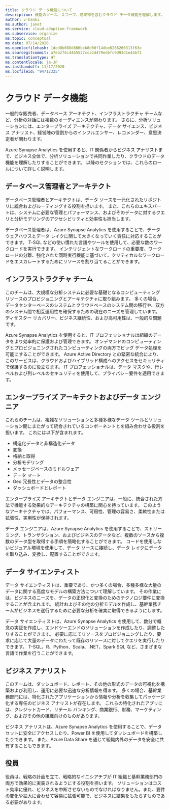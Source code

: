```yaml
---
title: クラウド データ機能について
description: 機能のソース、スコープ、成果物を含むクラウド データ機能を理解します。
author: v-hanki
ms.author: janet
ms.service: cloud-adoption-framework
ms.subservice: organize
ms.topic: conceptual
ms.date: 07/14/2020
ms.openlocfilehash: 1ded8b088d866bcb8d00f14dbe6286266313f63e
ms.sourcegitcommit: a7eb2f6c4465527cca2d479edbfc9d93d1e44bf1
ms.translationtype: HT
ms.contentlocale: ja-JP
ms.lasthandoff: 11/17/2020
ms.locfileid: "94712325"
---
```

# <a name="cloud-data-functions"></a>クラウド データ機能

一般的な販売者、データベース アーキテクト、インフラストラクチャ チームなど、分析の対話には複数のオーディエンスが関わります。 さらに、分析ソリューションには、エンタープライズ アーキテクチャ、データ サイエンス、ビジネス アナリスト、経営陣の役割からのインフルエンサー、レコメンダー、意思決定者が関わります。

Azure Synapse Analytics を使用すると、IT 関係者からビジネス アナリストまで、ビジネス全体で、分析ソリューションで共同作業したり、クラウドのデータ機能を理解したりすることができます。 以降のセクションでは、これらのロールについて詳しく説明します。

## <a name="database-administrators-and-architects"></a>データベース管理者とアーキテクト

データベース管理者とアーキテクトは、データ ソースを一元化されたリポジトリに統合およびルーティングする役割を担います。 また、これらのエキスパートは、システムに必要な管理とパフォーマンス、およびそのデータに対するクエリと分析モデリングのアクセシビリティと効率性も担当します。

データベース管理者は、Azure Synapse Analytics を使用することで、データ ウェアハウスとデータ レイクに関して大きくなっていく責任に対応することができます。 T-SQL などの使い慣れた言語やツールを使用して、必要な数のワークロードを実行できます。 インテリジェントなワークロードの重要度、ワークロードの分離、強化された同時実行機能に基づいて、クリティカルなワークロードをエスカレートするためにリソースを割り当てることができます。

## <a name="infrastructure-teams"></a>インフラストラクチャ チーム

このチームは、大規模な分析システムに必要な基礎となるコンピューティング リソースのプロビジョニングとアーキテクチャに取り組みます。 多くの場合、データセンターベースのシステムとクラウドベースのシステム間の移行や、双方のシステム間で相互運用性を確保するための現在のニーズを管理しています。 ディザスター リカバリー、ビジネス継続性、および高可用性は、一般的な問題です。

Azure Synapse Analytics を使用すると、IT プロフェッショナルは組織のデータをより効率的に保護および管理できます。 オンデマンドのコンピューティングとプロビジョニングされたコンピューティングの両方でビッグ データ処理を可能にすることができます。 Azure Active Directory との緊密な統合により、このサービスは、クラウドおよびハイブリッド構成へのアクセスをセキュリティで保護するのに役立ちます。 IT プロフェッショナルは、データ マスクや、行レベルおよび列レベルのセキュリティを使用して、プライバシー要件を適用できます。

## <a name="enterprise-architects-and-data-engineers"></a>エンタープライズ アーキテクトおよびデータ エンジニア

これらのチームは、複雑なソリューションと多種多様なデータ ツールとソリューション間にまたがって統合されているコンポーネントとを組み合わせる役割を担います。 これには以下が含まれます。

- 構造化データと非構造化データ
- 変換
- 格納と取得
- 分析モデリング
- メッセージベースのミドルウェア
- データ マート
- Geo 冗長性とデータの整合性
- ダッシュボードとレポート

 エンタープライズ アーキテクトとデータ エンジニアは、一般に、統合された方法で機能する効果的なアーキテクチャの構築に関心を持っています。 このようなアーキテクチャでは、パフォーマンス、可用性、管理の容易さ、柔軟性または拡張性、実用性が保持されます。

データ エンジニアは、Azure Synapse Analytics を使用することで、ストリーミング、トランザクション、およびビジネスのデータなど、複数のソースから複数のデータ型を取得する手順を簡略化することができます。 コードを使用しないビジュアル環境を使用して、データ ソースに接続し、データ レイクにデータを取り込み、変換し、配置することができます。

## <a name="data-scientists"></a>データ サイエンティスト

データ サイエンティストは、重要であり、かつ多くの場合、多種多様な大量のデータに関する高度なモデルの構築方法について理解しています。 その作業には、ビジネスのニーズを、データの正規化と変換のためのテクノロジ要件に変換することが含まれます。 統計およびその他の分析モデルを作成し、基幹業務チームがビジネスを遂行するために必要な分析を確実に取得できるようにします。

データ サイエンティストは、Azure Synapse Analytics を使用して、数分で概念の実証を作成し、エンドツーエンドのソリューションを作成したり、調整したりすることができます。 必要に応じてリソースをプロビジョニングしたり、要求に応じて大量のデータにわたって既存のリソースに対してクエリを実行したりできます。 T-SQL、R、Python、Scala、.NET、Spark SQL など、さまざまな言語で作業を行うことができます。

## <a name="business-analysts"></a>ビジネス アナリスト

このチームは、ダッシュボード、レポート、その他の形式のデータの可視化を構築および利用し、運用に必要な迅速な分析情報を得ます。 多くの場合、基幹業務部門には、特化されたアプリケーションから情報や分析を収集してパッケージ化する専任のビジネス アナリストが存在します。 これらの特化されたアプリには、クレジットカード、リテール バンキング、商業銀行、財務、マーケティング、およびその他の組織向けのものがあります。

ビジネス アナリストは、Azure Synapse Analytics を使用することで、データセットに安全にアクセスしたり、Power BI を使用してダッシュボードを構築したりできます。 また、Azure Data Share を通じて組織内外のデータを安全に共有することもできます。

## <a name="executives"></a>役員

役員は、戦略の計画を立て、戦略的なイニシアチブが IT 組織と基幹業務部門の両方で効果的に実装されるようにする役割を担います。 ソリューションはコスト効率に優れ、ビジネスを中断させないものでなければなりません。また、要件の変化や拡大に合わせて容易に拡張可能で、ビジネスに結果をもたらすものである必要があります。
